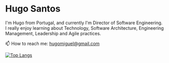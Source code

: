 # Hugo Santos
I'm Hugo from Portugal, and currently I'm Director of Software Engineering. I really enjoy learning about Technology, Software Architecture, Engineering Management, Leadership and Agile practices.

📫 How to reach me: hugomiguel@gmail.com

<!--
**hugomssantos/hugomssantos** is a ✨ _special_ ✨ repository because its `README.md` (this file) appears on your GitHub profile.

Here are some ideas to get you started:

- 🔭 I’m currently working on ...
- 🌱 I’m currently learning ...
- 👯 I’m looking to collaborate on ...
- 🤔 I’m looking for help with ...
- 💬 Ask me about ...
- 📫 How to reach me: ...
- 😄 Pronouns: ...
- ⚡ Fun fact: ...
-->


[![Top Langs](https://github-readme-stats.vercel.app/api/top-langs/?username=hugomssantos)](https://github.com/anuraghazra/github-readme-stats)
